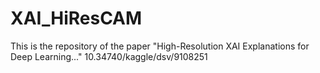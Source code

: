 # XAI_HiResCAM
This is the repository of the paper "High-Resolution XAI Explanations for Deep Learning..."
10.34740/kaggle/dsv/9108251
